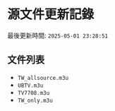 # 源文件更新記錄

最後更新時間: `2025-05-01 23:28:51`

## 文件列表
- `TW_allsource.m3u`
- `UBTV.m3u`
- `TV7708.m3u`
- `TW_only.m3u`
